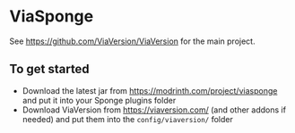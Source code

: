 # ViaSponge

See https://github.com/ViaVersion/ViaVersion for the main project.

## To get started

- Download the latest jar from https://modrinth.com/project/viasponge and put it into your Sponge plugins
  folder
- Download ViaVersion from https://viaversion.com/ (and other addons if needed) and put them into
  the `config/viaversion/` folder